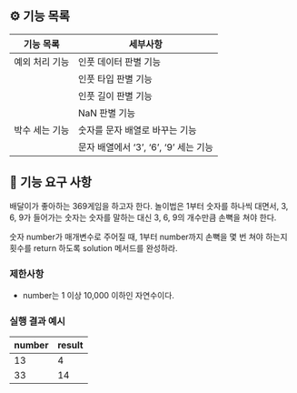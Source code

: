## ⚙️ 기능 목록

| 기능 목록      | 세부사항                              |
| -------------- | ------------------------------------- |
| 예외 처리 기능 | 인풋 데이터 판별 기능                 |
|                | 인풋 타입 판별 기능                   |
|                | 인풋 길이 판별 기능                   |
|                | NaN 판별 기능                         |
| 박수 세는 기능 | 숫자를 문자 배열로 바꾸는 기능        |
|                | 문자 배열에서 ‘3’, ‘6’, ‘9’ 세는 기능 |

## 🚀 기능 요구 사항

배달이가 좋아하는 369게임을 하고자 한다. 놀이법은 1부터 숫자를 하나씩 대면서, 3, 6, 9가 들어가는 숫자는 숫자를 말하는 대신 3, 6, 9의 개수만큼 손뼉을 쳐야 한다.

숫자 number가 매개변수로 주어질 때, 1부터 number까지 손뼉을 몇 번 쳐야 하는지 횟수를 return 하도록 solution 메서드를 완성하라.

### 제한사항

- number는 1 이상 10,000 이하인 자연수이다.

### 실행 결과 예시

| number | result |
| ------ | ------ |
| 13     | 4      |
| 33     | 14     |
